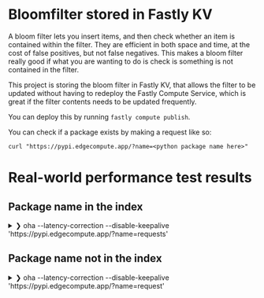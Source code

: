 # Bloomfilter stored in Fastly KV

A bloom filter lets you insert items, and then check whether an item is contained within the filter. They are efficient in both space and time, at the cost of false positives, but not false negatives. This makes a bloom filter really good if what you are wanting to do is check is something is not contained in the filter.

This project is storing the bloom filter in Fastly KV, that allows the filter to be updated without having to redeploy the Fastly Compute Service, which is great if the filter contents needs to be updated frequently.

You can deploy this by running `fastly compute publish`.

You can check if a package exists by making a request like so:
```
curl "https://pypi.edgecompute.app/?name=<python package name here>"
```

# Real-world performance test results

## Package name in the index

<details>
<summary>
❯ oha --latency-correction --disable-keepalive 'https://pypi.edgecompute.app/?name=requests'
</summary>

<code><pre>
Summary:
  Success rate:	1.0000
  Total:	0.9805 secs
  Slowest:	0.4689 secs
  Fastest:	0.1284 secs
  Average:	0.2127 secs
  Requests/sec:	203.9857

  Total data:	800 B
  Size/request:	4 B
  Size/sec:	815 B

Response time histogram:
  0.128 [1]  |
  0.162 [52] |■■■■■■■■■■■■■■■■■■■■■■
  0.196 [73] |■■■■■■■■■■■■■■■■■■■■■■■■■■■■■■■■
  0.231 [23] |■■■■■■■■■■
  0.265 [9]  |■■■
  0.299 [10] |■■■■
  0.333 [0]  |
  0.367 [19] |■■■■■■■■
  0.401 [12] |■■■■■
  0.435 [0]  |
  0.469 [1]  |

Latency distribution:
  10% in 0.1465 secs
  25% in 0.1605 secs
  50% in 0.1832 secs
  75% in 0.2483 secs
  90% in 0.3631 secs
  95% in 0.3681 secs
  99% in 0.3789 secs

Details (average, fastest, slowest):
  DNS+dialup:	0.1144 secs, 0.0627 secs, 0.2131 secs
  DNS-lookup:	0.0165 secs, 0.0000 secs, 0.0895 secs

Status code distribution:
  [200] 200 responses
</pre></code></details>



## Package name not in the index

<details>
<summary>
❯ oha --latency-correction --disable-keepalive 'https://pypi.edgecompute.app/?name=request'
</summary>

<code><pre>
Summary:
  Success rate:	1.0000
  Total:	0.8519 secs
  Slowest:	0.4429 secs
  Fastest:	0.1152 secs
  Average:	0.1867 secs
  Requests/sec:	234.7626

  Total data:	1000 B
  Size/request:	5 B
  Size/sec:	1.15 KiB

Response time histogram:
  0.115 [1]  |
  0.148 [22] |■■■■■■■■
  0.181 [87] |■■■■■■■■■■■■■■■■■■■■■■■■■■■■■■■■
  0.214 [47] |■■■■■■■■■■■■■■■■■
  0.246 [26] |■■■■■■■■■
  0.279 [14] |■■■■■
  0.312 [1]  |
  0.345 [1]  |
  0.377 [0]  |
  0.410 [0]  |
  0.443 [1]  |

Latency distribution:
  10% in 0.1473 secs
  25% in 0.1576 secs
  50% in 0.1777 secs
  75% in 0.2057 secs
  90% in 0.2413 secs
  95% in 0.2586 secs
  99% in 0.3441 secs

Details (average, fastest, slowest):
  DNS+dialup:	0.1061 secs, 0.0571 secs, 0.1900 secs
  DNS-lookup:	0.0123 secs, 0.0000 secs, 0.1122 secs

Status code distribution:
  [200] 200 responses
</pre></code></details>